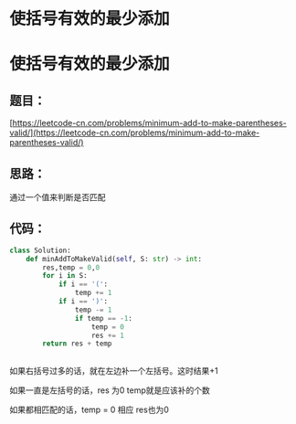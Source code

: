 # 使括号有效的最少添加



# 使括号有效的最少添加

## 题目：

[https://leetcode-cn.com/problems/minimum-add-to-make-parentheses-valid/](https://leetcode-cn.com/problems/minimum-add-to-make-parentheses-valid/)

## 思路：

通过一个值来判断是否匹配

## 代码：

```python
class Solution:
    def minAddToMakeValid(self, S: str) -> int:
        res,temp = 0,0
        for i in S:
            if i == '(':
                temp += 1
            if i == ')':
                temp -= 1
                if temp == -1:
                    temp = 0
                    res += 1
        return res + temp
            
```

如果右括号过多的话，就在左边补一个左括号。这时结果+1

如果一直是左括号的话，res 为0 temp就是应该补的个数

如果都相匹配的话，temp = 0 相应 res也为0
